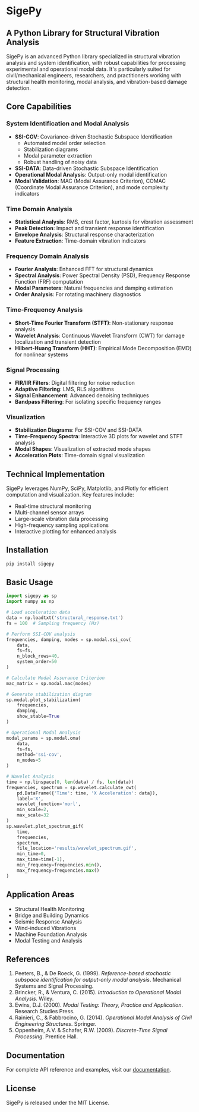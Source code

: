 # SigePy

## A Python Library for Structural Vibration Analysis

SigePy is an advanced Python library specialized in structural vibration analysis and system identification, with robust capabilities for processing experimental and operational modal data. It's particularly suited for civil/mechanical engineers, researchers, and practitioners working with structural health monitoring, modal analysis, and vibration-based damage detection.

## Core Capabilities

### System Identification and Modal Analysis
- **SSI-COV**: Covariance-driven Stochastic Subspace Identification
  - Automated model order selection
  - Stabilization diagrams
  - Modal parameter extraction
  - Robust handling of noisy data
- **SSI-DATA**: Data-driven Stochastic Subspace Identification
- **Operational Modal Analysis**: Output-only modal identification
- **Modal Validation**: MAC (Modal Assurance Criterion), COMAC (Coordinate Modal Assurance Criterion), and mode complexity indicators

### Time Domain Analysis
- **Statistical Analysis**: RMS, crest factor, kurtosis for vibration assessment
- **Peak Detection**: Impact and transient response identification
- **Envelope Analysis**: Structural response characterization
- **Feature Extraction**: Time-domain vibration indicators

### Frequency Domain Analysis
- **Fourier Analysis**: Enhanced FFT for structural dynamics
- **Spectral Analysis**: Power Spectral Density (PSD), Frequency Response Function (FRF) computation
- **Modal Parameters**: Natural frequencies and damping estimation
- **Order Analysis**: For rotating machinery diagnostics

### Time-Frequency Analysis
- **Short-Time Fourier Transform (STFT)**: Non-stationary response analysis
- **Wavelet Analysis**: Continuous Wavelet Transform (CWT) for damage localization and transient detection
- **Hilbert-Huang Transform (HHT)**: Empirical Mode Decomposition (EMD) for nonlinear systems

### Signal Processing
- **FIR/IIR Filters**: Digital filtering for noise reduction
- **Adaptive Filtering**: LMS, RLS algorithms
- **Signal Enhancement**: Advanced denoising techniques
- **Bandpass Filtering**: For isolating specific frequency ranges

### Visualization
- **Stabilization Diagrams**: For SSI-COV and SSI-DATA
- **Time-Frequency Spectra**: Interactive 3D plots for wavelet and STFT analysis
- **Modal Shapes**: Visualization of extracted mode shapes
- **Acceleration Plots**: Time-domain signal visualization

## Technical Implementation

SigePy leverages NumPy, SciPy, Matplotlib, and Plotly for efficient computation and visualization. Key features include:

- Real-time structural monitoring
- Multi-channel sensor arrays
- Large-scale vibration data processing
- High-frequency sampling applications
- Interactive plotting for enhanced analysis

## Installation

```bash
pip install sigepy
```

## Basic Usage

```python
import sigepy as sp
import numpy as np

# Load acceleration data
data = np.loadtxt('structural_response.txt')
fs = 100  # Sampling frequency (Hz)

# Perform SSI-COV analysis
frequencies, damping, modes = sp.modal.ssi_cov(
    data,
    fs=fs,
    n_block_rows=40,
    system_order=50
)

# Calculate Modal Assurance Criterion
mac_matrix = sp.modal.mac(modes)

# Generate stabilization diagram
sp.modal.plot_stabilization(
    frequencies, 
    damping,
    show_stable=True
)

# Operational Modal Analysis
modal_params = sp.modal.oma(
    data,
    fs=fs,
    method='ssi-cov',
    n_modes=5
)

# Wavelet Analysis
time = np.linspace(0, len(data) / fs, len(data))
frequencies, spectrum = sp.wavelet.calculate_cwt(
    pd.DataFrame({'Time': time, 'X Acceleration': data}),
    label='X',
    wavelet_function='morl',
    min_scale=2,
    max_scale=32
)
sp.wavelet.plot_spectrum_gif(
    time,
    frequencies,
    spectrum,
    file_location='results/wavelet_spectrum.gif',
    min_time=0,
    max_time=time[-1],
    min_frequency=frequencies.min(),
    max_frequency=frequencies.max()
)
```

## Application Areas

- Structural Health Monitoring
- Bridge and Building Dynamics
- Seismic Response Analysis
- Wind-induced Vibrations
- Machine Foundation Analysis
- Modal Testing and Analysis

## References

1. Peeters, B., & De Roeck, G. (1999). *Reference-based stochastic subspace identification for output-only modal analysis*. Mechanical Systems and Signal Processing.
2. Brincker, R., & Ventura, C. (2015). *Introduction to Operational Modal Analysis*. Wiley.
3. Ewins, D.J. (2000). *Modal Testing: Theory, Practice and Application*. Research Studies Press.
4. Rainieri, C., & Fabbrocino, G. (2014). *Operational Modal Analysis of Civil Engineering Structures*. Springer.
5. Oppenheim, A.V. & Schafer, R.W. (2009). *Discrete-Time Signal Processing*. Prentice Hall.

## Documentation

For complete API reference and examples, visit our [documentation](https://sigepy.readthedocs.io/).

## License

SigePy is released under the MIT License.
